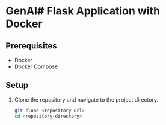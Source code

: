 # GenAI# Flask Application with Docker

## Prerequisites

- Docker
- Docker Compose

## Setup

1. Clone the repository and navigate to the project directory.

   ```sh
   git clone <repository-url>
   cd <repository-directory>
